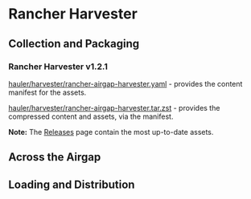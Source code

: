 # Rancher Harvester

## Collection and Packaging

### Rancher Harvester v1.2.1

[hauler/harvester/rancher-airgap-harvester.yaml](https://rancher-airgap.s3.amazonaws.com/v1.3.0/hauler/harvester/rancher-airgap-harvester.yaml) - provides the content manifest for the assets.

[hauler/harvester/rancher-airgap-harvester.tar.zst](https://rancher-airgap.s3.amazonaws.com/v1.3.0/hauler/harvester/rancher-airgap-harvester.tar.zst) - provides the compressed content and assets, via the manifest.

**Note:** The [Releases](https://github.com/zackbradys/rancher-airgap/releases) page contain the most up-to-date assets.

## Across the Airgap

## Loading and Distribution